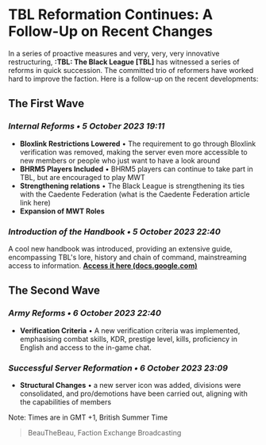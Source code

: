 # TBL Reformation Continues: A Follow-Up on Recent Changes

In a series of proactive measures and very, very, very innovative restructuring, **:TBL: The Black League [TBL]** has witnessed a series of reforms in quick succession. The committed trio of reformers have worked hard to improve the faction. Here is a follow-up on the recent developments:

## The First Wave
### ***Internal Reforms** • 5 October 2023 19:11*

- **Bloxlink Restrictions Lowered** • The requirement to go through Bloxlink verification was removed, making the server even more accessible to new members or people who just want to have a look around 
- **BHRM5 Players Included** • BHRM5 players can continue to take part in TBL, but are encouraged to play MWT
- **Strengthening relations** • The Black League is strengthening its ties with the Caedente Federation (what is the Caedente Federation article link here)
- **Expansion of MWT Roles** 

### ***Introduction of the Handbook** • 5 October 2023 22:40*
A cool new handbook was introduced, providing an extensive guide, encompassing TBL's lore, history and chain of command, mainstreaming access to information.  **[Access it here (docs.google.com)](https://docs.google.com/document/d/1SlEWz_Ao3fYdMfblGEWdvHYo-ch0I8wXxvR1R-HxGjo/)**

## The Second Wave
### ***Army Reforms** • 6 October 2023 22:40*
- **Verification Criteria** • A new verification criteria was implemented, emphasising combat skills, KDR, prestige level, kills, proficiency in English and access to the in-game chat. 

### ***Successful Server Reformation** • 6 October 2023 23:09*
- **Structural Changes** • a new server icon was added, divisions were consolidated, and pro/demotions have been carried out, aligning with the capabilities of members

Note: Times are in GMT +1, British Summer Time

> BeauTheBeau,
> Faction Exchange Broadcasting


